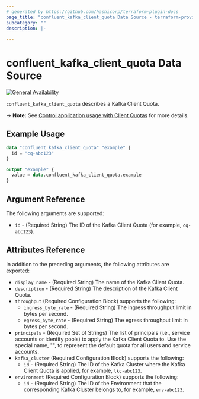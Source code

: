 ```yaml
---
# generated by https://github.com/hashicorp/terraform-plugin-docs
page_title: "confluent_kafka_client_quota Data Source - terraform-provider-confluent"
subcategory: ""
description: |-
  
---
```


# confluent_kafka_client_quota Data Source

[![General Availability](https://img.shields.io/badge/Lifecycle%20Stage-General%20Availability-%2345c6e8)](https://docs.confluent.io/cloud/current/api.html#section/Versioning/API-Lifecycle-Policy)

`confluent_kafka_client_quota` describes a Kafka Client Quota.

-> **Note:** See [Control application usage with Client Quotas](https://docs.confluent.io/cloud/current/clusters/client-quotas.html#control-application-usage-with-client-quotas) for more details.

## Example Usage

```terraform
data "confluent_kafka_client_quota" "example" {
  id = "cq-abc123"
}

output "example" {
  value = data.confluent_kafka_client_quota.example
}
```

<!-- schema generated by tfplugindocs -->
## Argument Reference

The following arguments are supported:

- `id` - (Required String) The ID of the Kafka Client Quota (for example, `cq-abc123`).

## Attributes Reference

In addition to the preceding arguments, the following attributes are exported:

- `display_name` - (Required String) The name of the Kafka Client Quota.
- `description` - (Required String) The description of the Kafka Client Quota.
- `throughput` (Required Configuration Block) supports the following:
  - `ingress_byte_rate` - (Required String) The ingress throughput limit in bytes per second.
  - `egress_byte_rate` - (Required String) The egress throughput limit in bytes per second.
- `principals` - (Required Set of Strings) The list of principals (i.e., service accounts or identity pools) to apply the Kafka Client Quota to. Use the special name, "<default>", to represent the default quota for all users and service accounts.
- `kafka_cluster` (Required Configuration Block) supports the following:
  - `id` - (Required String) The ID of the Kafka Cluster where the Kafka Client Quota is applied, for example, `lkc-abc123`.
- `environment` (Required Configuration Block) supports the following:
  - `id` - (Required String) The ID of the Environment that the corresponding Kafka Cluster belongs to, for example, `env-abc123`.

